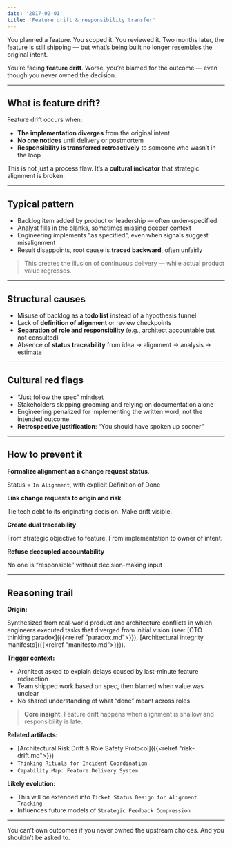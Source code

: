 ```yaml
---
date: '2017-02-01'
title: 'Feature drift & responsibility transfer'
---
```


You planned a feature. You scoped it. You reviewed it. Two months later, the feature is still shipping — but what’s being built no longer resembles the original intent.

You’re facing **feature drift**. Worse, you’re blamed for the outcome — even though you never owned the decision.

---

## What is feature drift?

Feature drift occurs when:

- **The implementation diverges** from the original intent  
- **No one notices** until delivery or postmortem  
- **Responsibility is transferred retroactively** to someone who wasn’t in the loop

This is not just a process flaw. It’s a **cultural indicator** that strategic alignment is broken.

---

## Typical pattern

- Backlog item added by product or leadership — often under-specified
- Analyst fills in the blanks, sometimes missing deeper context
- Engineering implements "as specified", even when signals suggest misalignment
- Result disappoints, root cause is **traced backward**, often unfairly

> This creates the illusion of continuous delivery — while actual product value regresses.

---

## Structural causes

- Misuse of backlog as a **todo list** instead of a hypothesis funnel
- Lack of **definition of alignment** or review checkpoints
- **Separation of role and responsibility** (e.g., architect accountable but not consulted)
- Absence of **status traceability** from idea → alignment → analysis → estimate

---

## Cultural red flags

- “Just follow the spec” mindset  
- Stakeholders skipping grooming and relying on documentation alone  
- Engineering penalized for implementing the written word, not the intended outcome  
- **Retrospective justification**: “You should have spoken up sooner”

---

## How to prevent it

**Formalize alignment as a change request status**. 

Status = `In Alignment`, with explicit Definition of Done

**Link change requests to origin and risk**.

Tie tech debt to its originating decision. Make drift visible.

**Create dual traceability**.

From strategic objective to feature. From implementation to owner of intent.

**Refuse decoupled accountability**

No one is “responsible” without decision-making input

---

## Reasoning trail

**Origin:**  

Synthesized from real-world product and architecture conflicts in which engineers executed tasks that diverged from initial vision (see: [CTO thinking paradox]({{<relref "paradox.md">}}), [Architectural integrity manifesto]({{<relref "manifesto.md">}})).

**Trigger context:**

- Architect asked to explain delays caused by last-minute feature redirection  
- Team shipped work based on spec, then blamed when value was unclear  
- No shared understanding of what “done” meant across roles

> **Core insight:** Feature drift happens when alignment is shallow and responsibility is late.

**Related artifacts:** 

- [Architectural Risk Drift & Role Safety Protocol]({{<relref "risk-drift.md">}})
- `Thinking Rituals for Incident Coordination`  
- `Capability Map: Feature Delivery System`

**Likely evolution:** 

- This will be extended into `Ticket Status Design for Alignment Tracking`  
- Influences future models of `Strategic Feedback Compression`

---

You can’t own outcomes if you never owned the upstream choices. And you shouldn’t be asked to.
